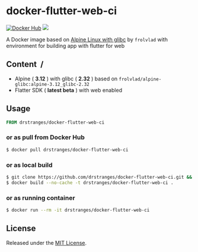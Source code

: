 # docker-flutter-web-ci
[![Docker Hub](https://img.shields.io/badge/Docker%20Hub-info-blue.svg)](https://hub.docker.com/r/drstranges/docker-flutter-web-ci)
[![](https://images.microbadger.com/badges/image/drstranges/docker-flutter-web-ci.svg)](https://microbadger.com/images/drstranges/docker-flutter-web-ci)

A Docker image based on [Alpine Linux with glibc](https://hub.docker.com/r/frolvlad/alpine-glibc/) by `frolvlad` with environment for building app with flutter for web

## Content &nbsp;/

- Alpine ( **3.12** ) with glibc ( **2.32** ) based on `frolvlad/alpine-glibc:alpine-3.12_glibc-2.32`
- Flatter SDK ( **latest beta** ) with web enabled

## Usage

```Dockerfile
FROM drstranges/docker-flutter-web-ci
```

### or as pull from Docker Hub

```sh
$ docker pull drstranges/docker-flutter-web-ci
```

### or as local build

```sh
$ git clone https://github.com/drstranges/docker-flutter-web-ci.git && cd docker-flutter-web-ci 
$ docker build --no-cache -t drstranges/docker-flutter-web-ci .
```

### or as running container

```sh
$ docker run --rm -it drstranges/docker-flutter-web-ci
```

## License

Released under the [MIT License](#LICENSE).
